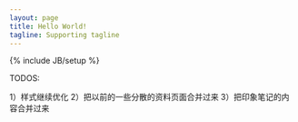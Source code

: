 ```yaml
---
layout: page
title: Hello World!
tagline: Supporting tagline
---
```

{% include JB/setup %}


TODOS:

1）样式继续优化
2）把以前的一些分散的资料页面合并过来
3）把印象笔记的内容合并过来
